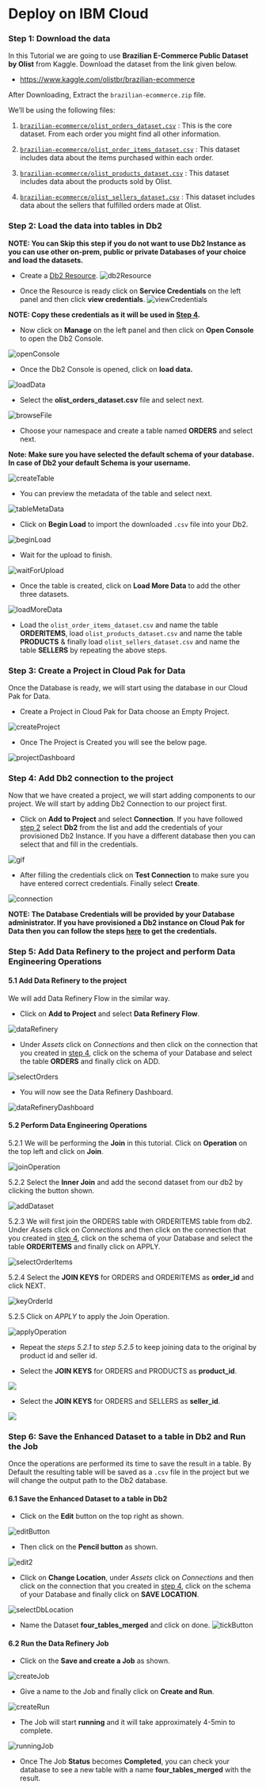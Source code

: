 # Deploy on IBM Cloud

### Step 1: Download the data

In this Tutorial we are going to use **Brazilian E-Commerce Public Dataset by Olist** from Kaggle. Download the dataset from the link given below.

* https://www.kaggle.com/olistbr/brazilian-ecommerce

After Downloading, Extract the `brazilian-ecommerce.zip` file.

We’ll be using the following files: 
1. [`brazilian-ecommerce/olist_orders_dataset.csv`]() : This is the core dataset. From each order you might find all other information.

2. [`brazilian-ecommerce/olist_order_items_dataset.csv`]() : This dataset includes data about the items purchased within each order.

3. [`brazilian-ecommerce/olist_products_dataset.csv`]() : This dataset includes data about the products sold by Olist.

4. [`brazilian-ecommerce/olist_sellers_dataset.csv`]() : This dataset includes data about the sellers that fulfilled orders made at Olist. 

### Step 2: Load the data into tables in Db2

**NOTE: You can Skip this step if you do not want to use Db2 Instance as you can use other on-prem, public or private Databases of your choice and load the datasets.**

* Create a [Db2 Resource](https://cloud.ibm.com/catalog/services/db2).
![db2Resource](doc/source/images/db2Resource.png)

* Once the Resource is ready click on **Service Credentials** on the left panel and then click **view credentials**.
![viewCredentials](doc/source/images/viewCredentials.png)

**NOTE: Copy these credentials as it will be used in [Step 4](#-4-add-db2-connection-to-the-project).**

* Now click on **Manage** on the left panel and then click on **Open Console** to open the Db2 Console.

![openConsole](doc/source/images/openConsole.png)

* Once the Db2 Console is opened, click on **load data.**

![loadData](doc/source/images/loadData.png)

* Select the **olist_orders_dataset.csv** file and select next.

![browseFile](doc/source/images/browseFiles.png)

* Choose your namespace and create a table named **ORDERS** and select next.

**Note: Make sure you have selected the default schema of your database. In case of Db2 your default Schema is your username.**

![createTable](doc/source/images/createTable.png)

* You can preview the metadata of the table and select next.

![tableMetaData](doc/source/images/viewTableMeta.png)

* Click on **Begin Load** to import the downloaded `.csv` file into your Db2.

![beginLoad](doc/source/images/beginLoad.png)

* Wait for the upload to finish.

![waitForUpload](doc/source/images/waitForUpload.png)

* Once the table is created, click on **Load More Data** to add the other three datasets.

![loadMoreData](doc/source/images/loadMoreData.png)

* Load the `olist_order_items_dataset.csv` and name the table **ORDERITEMS**, load `olist_products_dataset.csv` and name the table **PRODUCTS** & finally load `olist_sellers_dataset.csv` and name the table **SELLERS** by repeating the above steps.

### Step 3: Create a Project in Cloud Pak for Data

Once the Database is ready, we will start using the database in our Cloud Pak for Data. 

* Create a Project in Cloud Pak for Data choose an Empty Project.

![createProject](doc/source/images/emptyProject.png)

* Once The Project is Created you will see the below page.

![projectDashboard](doc/source/images/projectDashboard.png)

### Step 4: Add Db2 connection to the project

Now that we have created a project, we will start adding components to our project. We will start by adding Db2 Connection to our project first.

* Click on **Add to Project** and select **Connection**. If you have followed [step 2](#2-load-the-data-into-tables-in-db2) select **Db2** from the list and add the credentials of your provisioned Db2 Instance. If you have a different database then you can select that and fill in the credentials.

![gif](doc/source/images/create_connection.gif)

* After filling the credentials click on **Test Connection** to make sure you have entered correct credentials. Finally select **Create**.

![connection](doc/source/images/connImage.png)

**NOTE: The Database Credentials will be provided by your Database administrator. If you have provisioned a Db2 instance on Cloud Pak for Data then you can follow the steps [here](https://www.ibm.com/support/knowledgecenter/SSQNUZ_2.1.0/com.ibm.icpdata.doc/zen/admin/create-db.html#create-db) to get the credentials.**

### Step 5: Add Data Refinery to the project and perform Data Engineering Operations

#### 5.1 Add Data Refinery to the project

We will add Data Refinery Flow in the similar way.

* Click on **Add to Project** and select **Data Refinery Flow**. 

![dataRefinery](doc/source/images/dataRefinery.png)

* Under *Assets* click on *Connections* and then click on the connection that you created in [step 4](#4-add-db2-connection-to-the-project), click on the schema of your Database and select the table **ORDERS** and finally click on ADD.

![selectOrders](doc/source/images/selectOrders.png)

* You will now see the Data Refinery Dashboard.

![dataRefineryDashboard](doc/source/images/dataRefineryDashboard.png)

#### 5.2 Perform Data Engineering Operations

5.2.1 We will be performing the **Join** in this tutorial. Click on **Operation** on the top left and click on **Join**.

![joinOperation](doc/source/images/joinOperation.png)

5.2.2 Select the **Inner Join** and add the second dataset from our db2 by clicking the button shown.

![addDataset](doc/source/images/addDataset1.png)

5.2.3 We will first join the ORDERS table with ORDERITEMS table from db2. Under *Assets* click on *Connections* and then click on the connection that you created in [step 4](#4-add-db2-connection-to-the-project), click on the schema of your Database and select the table **ORDERITEMS** and finally click on APPLY.

![selectOrderItems](doc/source/images/selectOrderItems.png) 

5.2.4 Select the **JOIN KEYS** for ORDERS and ORDERITEMS as **order_id** and click NEXT.

![keyOrderId](doc/source/images/keyOrderId.png) 

5.2.5 Click on *APPLY* to apply the Join Operation.

![applyOperation](doc/source/images/applyOperation.png) 

* Repeat the _steps 5.2.1_ to _step 5.2.5_ to keep joining data to the original by product id and seller id.

* Select the **JOIN KEYS** for ORDERS and PRODUCTS as **product_id**.

![](doc/source/images/keyProductId.png)

* Select the **JOIN KEYS** for ORDERS and SELLERS as **seller_id**.

![](doc/source/images/keySellerId.png)

### Step 6: Save the Enhanced Dataset to a table in Db2 and Run the Job

Once the operations are performed its time to save the result in a table. By Default the resulting table will be saved as a `.csv` file in the project but we will change the output path to the Db2 database. 

#### 6.1 Save the Enhanced Dataset to a table in Db2

* Click on the **Edit** button on the top right as shown.

![editButton](doc/source/images/editButton.png)

* Then click on the **Pencil button** as shown.

![edit2](doc/source/images/edit2.png)

* Click on **Change Location**, under *Assets* click on *Connections* and then click on the connection that you created in [step 4](#4-add-db2-connection-to-the-project), click on the schema of your Database and finally click on **SAVE LOCATION**.

![selectDbLocation](doc/source/images/selectDbLocation.png)

* Name the Dataset **four_tables_merged** and click on done.
![tickButton](doc/source/images/tickButton.png) 

#### 6.2 Run the Data Refinery Job

* Click on the **Save and create a Job** as shown.

![createJob](doc/source/images/createJob.png)

* Give a name to the Job and finally click on **Create and Run**.

![createRun](doc/source/images/createRun.png)

* The Job will start **running** and it will take approximately 4-5min to complete.

![runningJob](doc/source/images/runningJob.png)

* Once The Job **Status** becomes **Completed**, you can check your database to see a new table with a name **four_tables_merged** with the result.
